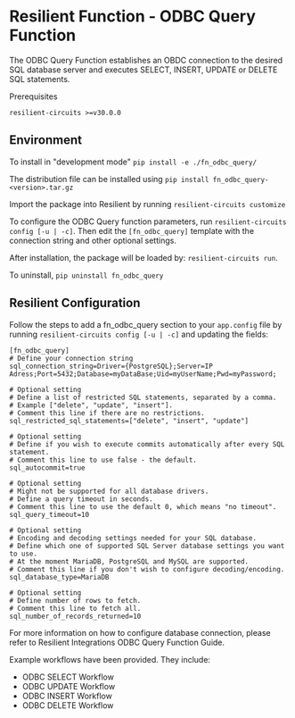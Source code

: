 # Resilient Function - ODBC Query Function

The ODBC Query Function establishes an OBDC connection to the desired SQL database server and executes SELECT, INSERT, UPDATE or DELETE SQL statements.

Prerequisites
```
resilient-circuits >=v30.0.0
```

## Environment
To install in "development mode"
    `pip install -e ./fn_odbc_query/`
    
The distribution file can be installed using
    `pip install fn_odbc_query-<version>.tar.gz`
    
Import the package into Resilient by running `resilient-circuits customize`

To configure the ODBC Query function parameters, run `resilient-circuits config [-u | -c]`. 
Then edit the `[fn_odbc_query]` template with the connection string and other optional settings.

After installation, the package will be loaded by: `resilient-circuits run`.

To uninstall,
    `pip uninstall fn_odbc_query`

## Resilient Configuration
Follow the steps to add a fn_odbc_query section to your `app.config` file by running `resilient-circuits config [-u | -c]` and updating the fields:

```
[fn_odbc_query]
# Define your connection string
sql_connection_string=Driver={PostgreSQL};Server=IP Adress;Port=5432;Database=myDataBase;Uid=myUserName;Pwd=myPassword;

# Optional setting
# Define a list of restricted SQL statements, separated by a comma.
# Example ["delete", "update", "insert"]. 
# Comment this line if there are no restrictions.
sql_restricted_sql_statements=["delete", "insert", "update"]

# Optional setting
# Define if you wish to execute commits automatically after every SQL statement.
# Comment this line to use false - the default.
sql_autocommit=true

# Optional setting
# Might not be supported for all database drivers.
# Define a query timeout in seconds. 
# Comment this line to use the default 0, which means "no timeout".
sql_query_timeout=10

# Optional setting
# Encoding and decoding settings needed for your SQL database.
# Define which one of supported SQL Server database settings you want to use. 
# At the moment MariaDB, PostgreSQL and MySQL are supported.
# Comment this line if you don't wish to configure decoding/encoding.
sql_database_type=MariaDB

# Optional setting
# Define number of rows to fetch. 
# Comment this line to fetch all.
sql_number_of_records_returned=10
```

For more information on how to configure database connection, please refer to Resilient Integrations ODBC Query Function Guide.

Example workflows have been provided. They include: 
* ODBC SELECT Workflow
* ODBC UPDATE Workflow
* ODBC INSERT Workflow
* ODBC DELETE Workflow

